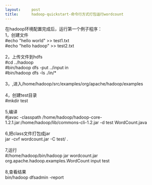 ```yaml
---
layout:     post
title:      hadoop-quickstart-命令行方式打包运行wordcount
---
```

<div id="article_content" class="article_content clearfix csdn-tracking-statistics" data-pid="blog" data-mod="popu_307" data-dsm="post">
								            <link rel="stylesheet" href="https://csdnimg.cn/release/phoenix/template/css/ck_htmledit_views-f76675cdea.css">
						<div class="htmledit_views" id="content_views">
                
<div>在hadoop环境配置完成后，运行第一个例子程序：<br>
1，创建文件</div>
<div>#echo "hello world" &gt;&gt; test1.txt</div>
<div>#echo "hello hadoop" &gt;&gt; test2.txt<br><br>
2，上传文件到hdfs<br></div>
<div>#cd ../hadoop</div>
<div>#bin/hadoop dfs -put ../input in </div>
<div>#bin/hadoop dfs -ls ./in/*</div>
<div><br>
3，,进入/home/hadoop/src/examples/org/apache/hadoop/examples</div>
<div><br>
4，创建test目录  <br>
#mkdir test<br><br>
5,编译</div>
<div>#javac -classpath /home/hadoop/hadoop-core-1.2.1.jar:/home/hadoop/lib/commons-cli-1.2.jar -d test WordCount.java </div>
<div><br>
6,把class文件打包成jar</div>
<div>jar -cvf wordcount.jar -C test/ .</div>
<div><br>
7,运行</div>
<div>#/home/hadoop/bin/hadoop jar wordcount.jar org.apache.hadoop.examples.WordCount input test</div>
<div><br style="background-color:inherit;">
8,查看结果</div>
<div>bin/hadoop dfsadmin -report</div>
            </div>
                </div>